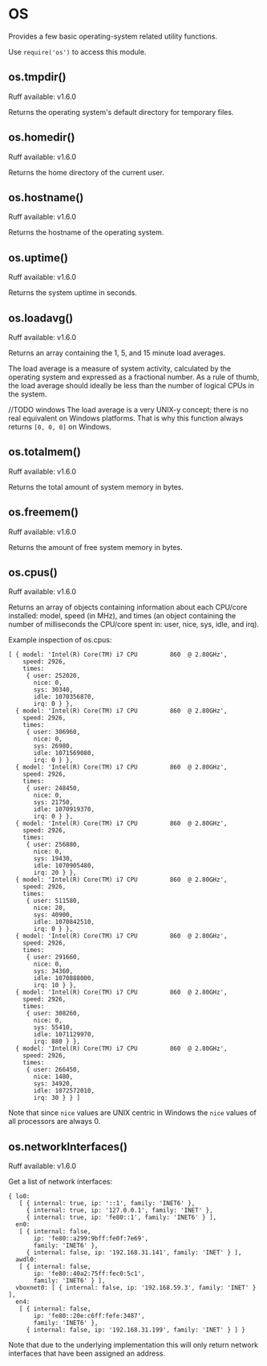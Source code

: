 # OS


Provides a few basic operating-system related utility functions.

Use `require('os')` to access this module.

## os.tmpdir()
<span class="api-platform">Ruff available: v1.6.0</span>

Returns the operating system's default directory for temporary files.

## os.homedir()
<span class="api-platform">Ruff available: v1.6.0</span>

Returns the home directory of the current user.

## os.hostname()
<span class="api-platform">Ruff available: v1.6.0</span>

Returns the hostname of the operating system.

## os.uptime()
<span class="api-platform">Ruff available: v1.6.0</span>

Returns the system uptime in seconds.

## os.loadavg()
<span class="api-platform">Ruff available: v1.6.0</span>

Returns an array containing the 1, 5, and 15 minute load averages.

The load average is a measure of system activity, calculated by the operating
system and expressed as a fractional number.  As a rule of thumb, the load
average should ideally be less than the number of logical CPUs in the system.

//TODO windows
The load average is a very UNIX-y concept; there is no real equivalent on
Windows platforms.  That is why this function always returns `[0, 0, 0]` on
Windows.

## os.totalmem()
<span class="api-platform">Ruff available: v1.6.0</span>

Returns the total amount of system memory in bytes.

## os.freemem()
<span class="api-platform">Ruff available: v1.6.0</span>

Returns the amount of free system memory in bytes.

## os.cpus()
<span class="api-platform">Ruff available: v1.6.0</span>

Returns an array of objects containing information about each CPU/core
installed: model, speed (in MHz), and times (an object containing the number of
milliseconds the CPU/core spent in: user, nice, sys, idle, and irq).

Example inspection of os.cpus:

    [ { model: 'Intel(R) Core(TM) i7 CPU         860  @ 2.80GHz',
        speed: 2926,
        times:
         { user: 252020,
           nice: 0,
           sys: 30340,
           idle: 1070356870,
           irq: 0 } },
      { model: 'Intel(R) Core(TM) i7 CPU         860  @ 2.80GHz',
        speed: 2926,
        times:
         { user: 306960,
           nice: 0,
           sys: 26980,
           idle: 1071569080,
           irq: 0 } },
      { model: 'Intel(R) Core(TM) i7 CPU         860  @ 2.80GHz',
        speed: 2926,
        times:
         { user: 248450,
           nice: 0,
           sys: 21750,
           idle: 1070919370,
           irq: 0 } },
      { model: 'Intel(R) Core(TM) i7 CPU         860  @ 2.80GHz',
        speed: 2926,
        times:
         { user: 256880,
           nice: 0,
           sys: 19430,
           idle: 1070905480,
           irq: 20 } },
      { model: 'Intel(R) Core(TM) i7 CPU         860  @ 2.80GHz',
        speed: 2926,
        times:
         { user: 511580,
           nice: 20,
           sys: 40900,
           idle: 1070842510,
           irq: 0 } },
      { model: 'Intel(R) Core(TM) i7 CPU         860  @ 2.80GHz',
        speed: 2926,
        times:
         { user: 291660,
           nice: 0,
           sys: 34360,
           idle: 1070888000,
           irq: 10 } },
      { model: 'Intel(R) Core(TM) i7 CPU         860  @ 2.80GHz',
        speed: 2926,
        times:
         { user: 308260,
           nice: 0,
           sys: 55410,
           idle: 1071129970,
           irq: 880 } },
      { model: 'Intel(R) Core(TM) i7 CPU         860  @ 2.80GHz',
        speed: 2926,
        times:
         { user: 266450,
           nice: 1480,
           sys: 34920,
           idle: 1072572010,
           irq: 30 } } ]

Note that since `nice` values are UNIX centric in Windows the `nice` values of
all processors are always 0.

## os.networkInterfaces()
<span class="api-platform">Ruff available: v1.6.0</span>

Get a list of network interfaces:

    { lo0:
       [ { internal: true, ip: '::1', family: 'INET6' },
         { internal: true, ip: '127.0.0.1', family: 'INET' },
         { internal: true, ip: 'fe80::1', family: 'INET6' } ],
      en0:
       [ { internal: false,
           ip: 'fe80::a299:9bff:fe0f:7e69',
           family: 'INET6' },
         { internal: false, ip: '192.168.31.141', family: 'INET' } ],
      awdl0:
       [ { internal: false,
           ip: 'fe80::40a2:75ff:fec0:5c1',
           family: 'INET6' } ],
      vboxnet0: [ { internal: false, ip: '192.168.59.3', family: 'INET' } ],
      en4:
       [ { internal: false,
           ip: 'fe80::20e:c6ff:fefe:3487',
           family: 'INET6' },
         { internal: false, ip: '192.168.31.199', family: 'INET' } ] }

Note that due to the underlying implementation this will only return network
interfaces that have been assigned an address.
